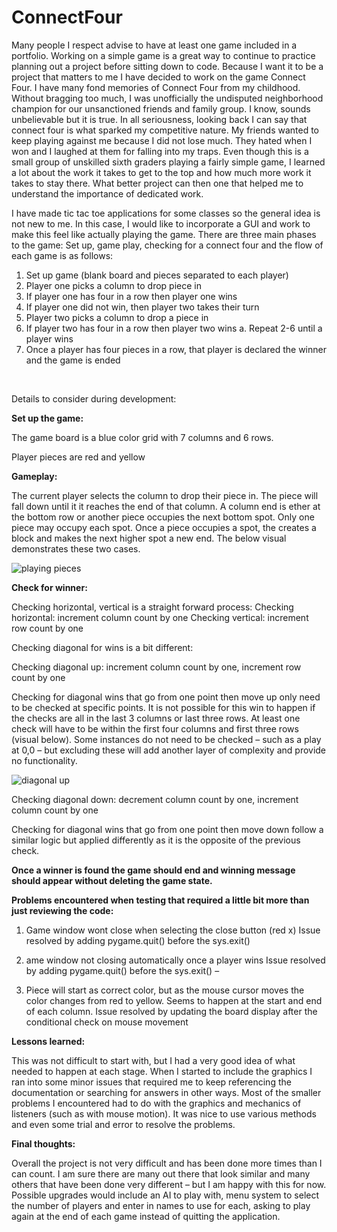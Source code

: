 # ConnectFour

Many people I respect advise to have at least one game included in a portfolio. Working on a simple game is a great way to continue to practice planning out a project before sitting down to code. Because I want it to be a project that matters to me I have decided to work on the game Connect Four. I have many fond memories of Connect Four from my childhood. Without bragging too much, I was unofficially  the undisputed neighborhood champion for our unsanctioned friends and family group. I know, sounds unbelievable but it is true. In all seriousness, looking back I can say that connect four is what sparked my competitive nature. My friends wanted to keep playing against me because I did not lose much. They hated when I won and I laughed at them for falling into my traps. Even though this is a small group of unskilled sixth graders playing a fairly simple game, I learned a lot about the work it takes to get to the top and how much more work it takes to stay there. What better project can then one that helped me to understand the importance of dedicated work.


I have made tic tac toe applications for some classes so the general idea is not new to me. In this case, I would like to incorporate a GUI and work to make this feel like actually playing the game. There are three main phases to the game: Set up, game play, checking for a connect four and the flow of each game is as follows:

1)	Set up game (blank board and pieces separated to each player)
2)	Player one picks a column to drop piece in
3)	If player one has four in a row then player one wins
4)	If player one did not win, then player two takes their turn
5)	Player two picks a column to drop a piece in
6)	If player two has four in a row then player two wins
a.	Repeat 2-6 until a player wins
7)	Once a player has four pieces in a row, that player is declared the winner and the game is ended

 

Details to consider during development:


**Set up the game:**
	
  The game board is a blue color grid with 7 columns and 6 rows.
	
  Player pieces are red and yellow 
  
**Gameplay:**
	
  The current player selects the column to drop their piece in. The piece will fall down until it it reaches the end of that column. A column end is ether at the bottom row or another piece occupies the next bottom spot. Only one piece may occupy each spot. Once a piece occupies a spot, the creates a block and makes the next higher spot a new end. The below visual demonstrates these two cases.
 
 
![playing pieces](https://user-images.githubusercontent.com/10605443/147503478-954c222d-220e-444d-bcd3-5affee52f52b.JPG)

**Check for winner:**

Checking horizontal, vertical is a straight forward process:
	Checking horizontal: increment column count by one 
	Checking vertical: increment row count by one

Checking diagonal for wins is a bit different:

Checking diagonal up: increment column count by one, increment row count by one
		
   Checking for diagonal wins that go from one point then move up only need to be checked at specific points. It is not possible for this win to happen if the checks are all in the last 3 columns or last three rows. At least one check will have to be within the first four columns and first three rows (visual below). Some instances do not need to be checked – such as a play at 0,0 – but excluding these will add another layer of complexity and provide no functionality.

![diagonal up](https://user-images.githubusercontent.com/10605443/147503472-8dfb558d-cb61-433c-a6f4-5a260d6a8311.JPG)


Checking diagonal down: decrement column count by one, increment column count by one

Checking for diagonal wins that go from one point then move down follow a similar logic but applied differently as it is the opposite of the previous check.  

**Once a winner is found the game should end and winning message should appear without deleting the game state.**

**Problems encountered when testing that required a little bit more than just reviewing the code:**

1) Game window wont close when selecting the close button (red x)
	Issue resolved by adding pygame.quit() before the sys.exit()

2) ame window not closing automatically once a player wins
  Issue resolved by adding pygame.quit() before the sys.exit() –

3) Piece will start as correct color, but as the mouse cursor moves the color changes from red to yellow. Seems to happen at the start and end of each column.
	Issue resolved by updating the board display after the conditional check on mouse movement


**Lessons learned:**

This was not difficult to start with, but I had a very good idea of what needed to happen at each stage. When I started to include the graphics I ran into some minor issues that required me to keep referencing the documentation or searching for answers in other ways. Most of the smaller problems I encountered had to do with the graphics and mechanics of listeners (such as with mouse motion). It was nice to use various methods and even some trial and error to resolve the problems.


**Final thoughts:**

Overall the project is not very difficult and has been done more times than I can count. I am sure there are many out there that look similar and many others that have been done very different – but I am happy with this for now. Possible upgrades would include an AI to play with, menu system to select the number of players and enter in names to use for each, asking to play again at the end of each game instead of quitting the application.
